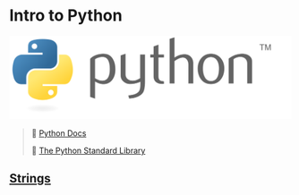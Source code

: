 # Intro to Python

![](.gitbook/assets/python.svg)

> 🔗 [Python Docs](https://docs.python.org/3/)
>
> 🔗 [The Python Standard Library](https://docs.python.org/3/library/index.html)

## [Strings](https://docs.python.org/3/library/string.html)